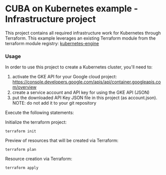 # CUBA on Kubernetes example - Infrastructure project


This project contains all required infrastructure work for Kubernetes through Terraform. This example leverages an existing Terraform module from the terraform module registry: [kubernetes-engine](https://registry.terraform.io/modules/google-terraform-modules/kubernetes-engine/google/1.15.0)


### Usage

In order to use this project to create a Kubernetes cluster, you'll need to:

1. activate the GKE API for your Google cloud project: https://console.developers.google.com/apis/api/container.googleapis.com/overview
2. create a service account and API key for using the GKE API (JSON)
3. put the downloaded API Key JSON file in this project (as account.json). NOTE: do not add it to your git repository

Execute the following statements:

Initialize the terraform project:
```
terraform init
```

Preview of resources that will be created via Terraform:
```
terraform plan
```


Resource creation via Terraform:
```
terraform apply
```
